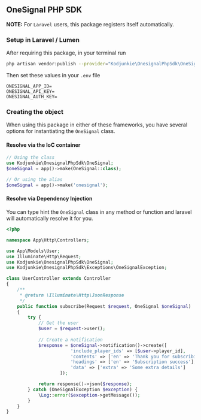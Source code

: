 ## OneSignal PHP SDK

**NOTE:** For `Laravel` users, this package registers itself automatically.

### Setup in Laravel / Lumen

After requiring this package, in your terminal run

```bash
php artisan vendor:publish --provider="Kodjunkie\OnesignalPhpSdk\OneSignalServiceProvider"
```

Then set these values in your `.env` file

```dotenv
ONESIGNAL_APP_ID=
ONESIGNAL_API_KEY=
ONESIGNAL_AUTH_KEY=
```

### Creating the object

When using this package in either of these frameworks, you have several options for instantiating the `OneSignal` class.

#### Resolve via the IoC container

```php
// Using the class
use Kodjunkie\OnesignalPhpSdk\OneSignal;
$oneSignal = app()->make(OneSignal::class);

// Or using the alias
$oneSignal = app()->make('onesignal');
```

#### Resolve via Dependency Injection

You can type hint the `OneSignal` class in any method or function and laravel will automatically resolve it for you.

```php
<?php

namespace App\Http\Controllers;

use App\Models\User;
use Illuminate\Http\Request;
use Kodjunkie\OnesignalPhpSdk\OneSignal;
use Kodjunkie\OnesignalPhpSdk\Exceptions\OneSignalException;

class UserController extends Controller
{
    /**
     * @return \Illuminate\Http\JsonResponse
     */
    public function subscribe(Request $request, OneSignal $oneSignal)
    {
        try {
            // Get the user
            $user = $request->user();
            
            // Create a notification
            $response = $oneSignal->notification()->create([
                        'include_player_ids' => [$user->player_id],
                        'contents' => ['en' => 'Thank you for subscribing.'],
                        'headings' => ['en' => 'Subscription success'],
                        'data' => ['extra' => 'Some extra details']
                    ]);

            return response()->json($response);
        } catch (OneSignalException $exception) {
            \Log::error($exception->getMessage());
        }
    }
}

```
